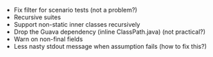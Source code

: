 * Fix filter for scenario tests (not a problem?)
* Recursive suites
* Support non-static inner classes recursively
* Drop the Guava dependency (inline ClassPath.java) (not practical?)
* Warn on non-final fields
* Less nasty stdout message when assumption fails (how to fix this?)
